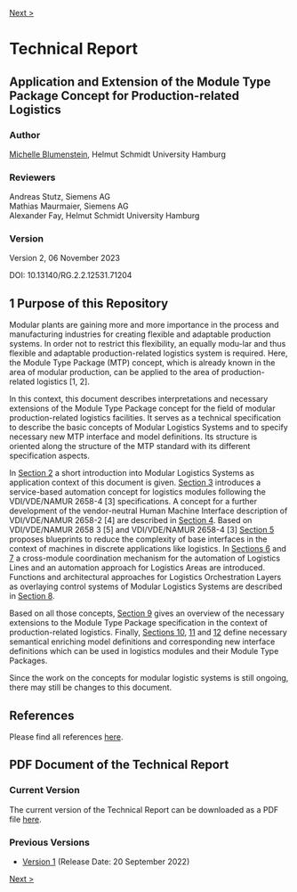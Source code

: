 [Next >](./02_Modular_Logistics_System/README.md)

# Technical Report
## Application and Extension of the Module Type Package Concept for Production-related Logistics

### Author
[Michelle Blumenstein](https://www.researchgate.net/profile/Michelle-Blumenstein), Helmut Schmidt University Hamburg

### Reviewers
Andreas Stutz, Siemens AG<br>
Mathias Maurmaier, Siemens AG<br> 
Alexander Fay, Helmut Schmidt University Hamburg<br>

### Version
Version 2, 06 November 2023

DOI: 10.13140/RG.2.2.12531.71204

## 1 Purpose of this Repository
Modular plants are gaining more and more importance in the process and manufacturing industries for creating flexible and adaptable production systems. In order not to restrict this flexibility, an equally modu-lar and thus flexible and adaptable production-related logistics system is required. Here, the Module Type Package (MTP) concept, which is already known in the area of modular production, can be applied to the area of production-related logistics [1, 2].

In this context, this document describes interpretations and necessary extensions of the Module Type Package concept for the field of modular production-related logistics facilities. It serves as a technical specification to describe the basic concepts of Modular Logistics Systems and to specify necessary new MTP interface and model definitions. Its structure is oriented along the structure of the MTP standard with its different specification aspects.

In [Section 2](02_Modular_Logistics_System/README.md) a short introduction into Modular Logistics Systems as application context of this document is given. [Section 3](03_Logistics_Equipment_Assemblies/README.md) introduces a service-based automation concept for logistics modules following the VDI/VDE/NAMUR 2658-4 [3] specifications. A concept for a further development of the vendor-neutral Human Machine Interface description of VDI/VDE/NAMUR 2658-2 [4] are described in [Section 4](04_Logistics_HMI/README.md). Based on VDI/VDE/NAMUR 2658 3 [5] and VDI/VDE/NAMUR 2658-4 [3] [Section 5](05_Complexity_Reduction_of_Interfaces/README.md) proposes blueprints to reduce the complexity of base interfaces in the context of machines in discrete applications like logistics. In [Sections 6](06_Packaging_Line/README.md) and [7](07_Logistics_Area/README.md) a cross-module coordination mechanism for the automation of Logistics Lines and an automation approach for Logistics Areas are introduced. Functions and architectural approaches for Logistics Orchestration Layers as overlaying control systems of Modular Logistics Systems are described in [Section 8](08_Logistics_Orchestration_Layer/README.md).

Based on all those concepts, [Section 9](09_MTP_Enhancements/README.md) gives an overview of the necessary extensions to the Module Type Package specification in the context of production-related logistics. Finally, [Sections 10](10_Logistics_Aspect/README.md), [11](11_Choreography_Aspect/README.md) and [12](12_Transport_Aspect/README.md) define necessary semantical enriching model definitions and corresponding new interface definitions which can be used in logistics modules and their Module Type Packages.
  
Since the work on the concepts for modular logistic systems is still ongoing, there may still be changes to this document.

## References
Please find all references [here](13_References/README.md).

## PDF Document of the Technical Report

### Current Version
The current version of the Technical Report can be downloaded as a PDF file [here](Technical_Report_MTP_Logistics_v2_Submitted.pdf).

### Previous Versions
- [Version 1](./99_Archive/Technical_Report_MTP_Logistics_v1_Submitted.pdf) (Release Date: 20 September 2022)


[Next >](./02_Modular_Logistics_System/README.md)